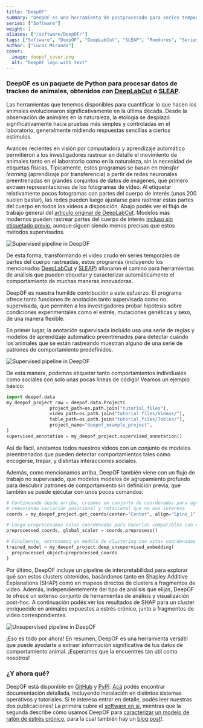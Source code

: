 ```yaml
---
title: "DeepOF"
summary: "DeepOF es una herramienta de postprocesado para series temporales de datos de comportamiento animal, obtenidas a través de DeepLabCut o SLEAP."
series: ["Software"]
weight: 1
aliases: ["/software/DeepOF/"]
tags: ["Software", "DeepOF", "DeepLabCut", "SLEAP", "Roedores", "Series temporales", "Postprocesado", "Videos", "Python", "Jupyter", "Machine Learning", "Deep Learning", "Comportamiento animal"]
author: ["Lucas Miranda"]
cover:
  image: deepof_cover.png
  alt: "DeepOF logo with text"
---
```


### DeepOF es un paquete de Python para procesar datos de trackeo de animales, obtenidos con [DeepLabCut](https://www.mackenziemathislab.org/deeplabcut#:~:text=DeepLabCut%E2%84%A2%20is%20an%20efficient,typically%2050%2D200%20frames) o [SLEAP](https://sleap.ai/).

Las herramientas que tenemos disponibles para cuantificar lo que hacen los animales evolucionaron significativamente en la última década. Desde la observación de animales en la naturaleza, la etología se desplazó significativamente hacia pruebas más simples y controladas en el laboratorio, generalmente midiendo respuestas sencillas a ciertos estímulos.

Avances recientes en visión por computadora y aprendizaje automático permitieron a los investigadores rastrear en detalle el movimiento de animales tanto en el laboratorio como en la naturaleza, sin la necesidad de etiquetas físicas. Típicamente, estos programas se basan en _transfer learning_ (aprendizaje por transferencia) a partir de redes neuronales preentrenadas en grandes conjuntos de datos de imágenes, que primero extraen representaciones de los fotogramas de video. Al etiquetar relativamente pocos fotogramas con partes del cuerpo de interés (unos 200 suelen bastar), las redes pueden luego ajustarse para rastrear estas partes del cuerpo en todos los videos a disposición. Abajo podés ver el flujo de trabajo general del [artículo original de DeepLabCut](https://www.nature.com/articles/s41593-018-0209-y). Modelos más modernos pueden rastrear partes del cuerpo de interés [incluso sin etiquetado previo](https://arxiv.org/abs/2203.07436), aunque siguen siendo menos precisas que estos métodos supervisados.

![Supervised pipeline in DeepOF](../deeplabcut.png)

De esta forma, transformando el video crudo en series temporales de partes del cuerpo rastreadas, estos programas (incluyendo los mencionados [DeepLabCut](https://www.mackenziemathislab.org/deeplabcut#:~:text=DeepLabCut%E2%84%A2%20is%20an%20efficient,typically%2050%2D200%20frames) y [SLEAP](https://sleap.ai/)) allanaron el camino para herramientas de análisis que pueden etiquetar y caracterizar automáticamente el comportamiento de muchas maneras innovadoras.

DeepOF es nuestra humilde contribución a este esfuerzo. El programa ofrece tanto funciones de anotación tanto supervisada como no supervisada, que permiten a los investigadores probar hipótesis sobre condiciones experimentales como el estrés, mutaciones genéticas y sexo, de una manera flexible.

En primer lugar, la anotación supervisada incluido usa una serie de reglas y modelos de aprendizaje automático preentrenados para detectar cuándo los animales que se están rastreando muestran alguno de una serie de patrones de comportamiento predefinidos.

![Supervised pipeline in DeepOF](../deepof_supervised.png)

De esta manera, podemos etiquetar tanto comportamientos individuales como sociales con solo unas pocas líneas de código! Veamos un ejemplo básico:

```python
import deepof.data
my_deepof_project_raw = deepof.data.Project(
                project_path=os.path.join("tutorial_files"),
                video_path=os.path.join("tutorial_files/Videos/"),
                table_path=os.path.join("tutorial_files/Tables/"),
                project_name="deepof_example_project",
)
supervised_annotation = my_deepof_project.supervised_annotation()
```

Así de fácil, anotamos todos nuestros videos con un conjunto de modelos preentrenados que pueden detectar comportamientos tales como encogerse, trepar, y distintas interacciones sociales.

Además, como mencionamos arriba, DeepOF también viene con un flujo de trabajo no supervisado, que modelos modelos de agrupamiento profundo para descubrir patrones de comportamiento sin definición previa, que también se puede ejecutar con unos pocos comandos:

```python
# Continuando desde arriba, creamos un conjunto de coordenadas para agrupar,
# removiendo variación posicional y rotacional que no nos interesa
coords = my_deepof_project.get_coords(center="Center", align="Spine_1")

# Luego preprocesamos estas coordenadas para hacerlas compatibles con el clustering
preprocessed_coords, global_scaler = coords.preprocess()

# Finalmente, entrenamos un modelo de clustering con estas coordenadas preprocesadas
trained_model = my_deepof_project.deep_unsupervised_embedding(
  preprocessed_object=preprocessed_coords
)
```

Por último, DeepOF incluye un pipeline de interpretabilidad para explorar qué son estos clusters obtenidos, basándonos tanto en Shapley Additive Explanations (SHAP) como en mapeos directos de clusters a fragmentos de video. Además, independientemente del tipo de análisis que elijas, DeepOF te ofrece un extenso conjunto de herramientas de análisis y visualización post-hoc. A continuación podés ver los resultados de SHAP para un cluster enriquecido en animales expuestos a estrés crónico, junto a fragmentos de video correspondientes.

![Unsupervised pipeline in DeepOF](../deepof_unsupervised.gif)

¡Eso es todo por ahora! En resumen, DeepOF es una herramienta versátil que puede ayudarte a extraer información significativa de tus datos de comportamiento animal. ¡Esperamos que la encuentres tan útil como nosotros!

### ¿Y ahora qué?

DeepOF está disponible en [GitHub](https://github.com/mlfpm/deepof) y [PyPI](https://pypi.org/project/deepof/). [Acá](https://deepof.readthedocs.io/en/latest/) podés encontrar documentación detallada, incluyendo instalación en distintos sistemas operativos y tutoriales. Si te interesa entrar en detalle, podés leer nuestras dos publicaciones! La primera cubre el [software en si](https://joss.theoj.org/papers/10.21105/joss.05394), mientras que la segunda describe cómo usamos DeepOF para [caracterizar un modelo de ratón de estrés crónico](https://www.nature.com/articles/s41467-023-40040-3), para la cual también hay un [blog post]()!.